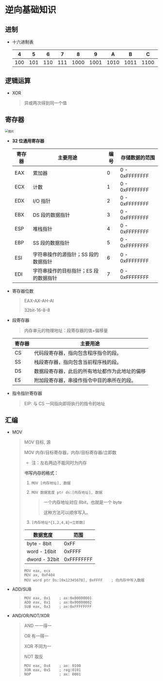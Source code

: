 <!--
title: 01-基础知识
sort:
-->

# 逆向基础知识

## 进制

- 十六进制表

  | 4   | 5   | 6   | 7   | 8    | 9    | A    | B    | C    | D    | E    | F    |
  | --- | --- | --- | --- | ---- | ---- | ---- | ---- | ---- | ---- | ---- | ---- |
  | 100 | 101 | 110 | 111 | 1000 | 1001 | 1010 | 1011 | 1100 | 1101 | 1110 | 1111 |

## 逻辑运算

- XOR

  > 异或两次得到同一个值

## 寄存器

<img src="https://gitee.com/nmdfzf404/Image-hosting/raw/master/2021/202111301535147.jpg" alt="图片" style="zoom: 67%;" />

- **32 位通用寄存器**

  | 寄存器 | 主要用途                              | 编号 | 存储数据的范围 |
  | ------ | ------------------------------------- | ---- | -------------- |
  | EAX    | 累加器                                | 0    | 0 - 0xFFFFFFFF |
  | ECX    | 计数                                  | 1    | 0 - 0xFFFFFFFF |
  | EDX    | I/O 指针                              | 2    | 0 - 0xFFFFFFFF |
  | EBX    | DS 段的数据指针                       | 3    | 0 - 0xFFFFFFFF |
  | ESP    | 堆栈指针                              | 4    | 0 - 0xFFFFFFFF |
  | EBP    | SS 段的数据指针                       | 5    | 0 - 0xFFFFFFFF |
  | ESI    | 字符串操作的源指针；SS 段的数据指针   | 6    | 0 - 0xFFFFFFFF |
  | EDI    | 字符串操作的目标指针；ES 段的数据指针 | 7    | 0 - 0xFFFFFFFF |

- 寄存器位数

  > EAX-AX-AH-Al
  >
  > 32bit-16-8-8

- 段寄存器

  > 内存单元的物理地址：段寄存器的值+偏移量

  | 寄存器 | 主要用途                                       |
  | ------ | ---------------------------------------------- |
  | CS     | 代码段寄存器，指向包含程序指令的段。           |
  | SS     | 栈段寄存器，指向包含当前程序栈的段。           |
  | DS     | 数据段寄存器，此后的所有地址都作为此地址的偏移 |
  | ES     | 附加段寄存器，串操作指令中目的串所在的段。     |

- 指令指针寄存器

  > EIP: 与 CS 一同指向即将执行的指令的地址

## 汇编

- MOV

  > MOV 目标, 源
  >
  > MOV 内存/目标寄存器，内存/目标寄存器/立即数
  >
  > - 注：左右两边不能同时为内存
  >
  > **书写内存的格式：**
  >
  > 1. `MOV [内存地址], 数据`
  >
  > 2. `MOV 数据宽度 ptr ds:[内存地址], 数据`
  >
  >    > 一个内存地址对应 8bit，也就是一个 byte
  >    >
  >    > 这种方法可以顺序写入。
  >
  > 3. `[内存地址*{1,2,4,8}+立即数]`
  >
  > | 数据宽度      | 范围       |
  > | ------------- | ---------- |
  > | byte - 8bit   | 0xFF       |
  > | word - 16bit  | 0xFFFF     |
  > | dword - 32bit | 0xFFFFFFFF |
  >
  > ```assembly
  > MOV eax, ecx
  > MOV	ax, 0xF404
  > MOV word ptr Ds:[0x12345678], 0xFFFF	; 向内存中写入数据
  > ```

- ADD/SUB

  > ```assembly
  > MOV eax, 0x1	; ax:0x00000001
  > ADD eax, 0x1 	; ax:0x00000002
  > SUB eax, 0x3	; ax:0xFFFFFFFF
  > ```

- AND/OR/NOT/XOR

  > AND 一一得一
  >
  > OR 有一得一
  >
  > XOR 不同为一
  >
  > NOT 取反
  >
  > ```assembly
  > MOV eax, 0x4	; ax: 0100
  > XOR eax, 0x5	; reg:0101
  > NOP				; ax: 0001
  > ```
